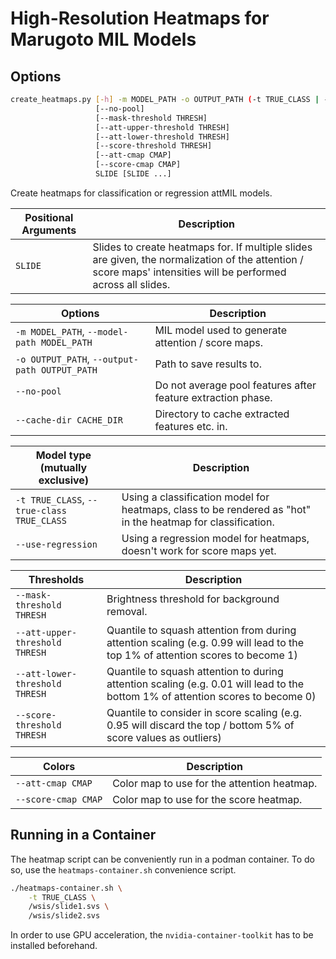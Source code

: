 # High-Resolution Heatmaps for Marugoto MIL Models

## Options

```sh
create_heatmaps.py [-h] -m MODEL_PATH -o OUTPUT_PATH (-t TRUE_CLASS | --is-regression)
                   [--no-pool]
                   [--mask-threshold THRESH]
                   [--att-upper-threshold THRESH]
                   [--att-lower-threshold THRESH]
                   [--score-threshold THRESH]
                   [--att-cmap CMAP]
                   [--score-cmap CMAP]
                   SLIDE [SLIDE ...]
```

Create heatmaps for classification or regression attMIL models.

| Positional Arguments | Description |
|----------------------|-------------|
| `SLIDE` | Slides to create heatmaps for.  If multiple slides are given, the normalization of the attention / score maps' intensities will be performed across all slides. |

| Options | Description |
|---------|-------------|
| `-m MODEL_PATH`, `--model-path MODEL_PATH` | MIL model used to generate attention / score maps. |
| `-o OUTPUT_PATH`, `--output-path OUTPUT_PATH` | Path to save results to. |
| `--no-pool` | Do not average pool features after feature extraction phase. |
| `--cache-dir CACHE_DIR` | Directory to cache extracted features etc. in. |

| Model type (mutually exclusive) | Description |
|---------|-------------|
| `-t TRUE_CLASS`, `--true-class TRUE_CLASS` | Using a classification model for heatmaps, class to be rendered as "hot" in the heatmap for classification. |
| `--use-regression` | Using a regression model for heatmaps, doesn't work for score maps yet. |

| Thresholds | Description |
|------------|-------------|
| `--mask-threshold THRESH` | Brightness threshold for background removal. |
| `--att-upper-threshold THRESH` | Quantile to squash attention from during attention scaling (e.g. 0.99 will lead to the top 1% of attention scores to become 1) |
| `--att-lower-threshold THRESH` | Quantile to squash attention to during attention scaling (e.g. 0.01 will lead to the bottom 1% of attention scores to become 0) |
| `--score-threshold THRESH` | Quantile to consider in score scaling (e.g. 0.95 will discard the top / bottom 5% of score values as outliers) |

| Colors | Description |
|--------|-------------|
| `--att-cmap CMAP` | Color map to use for the attention heatmap. |
| `--score-cmap CMAP` | Color map to use for the score heatmap. |

## Running in a Container

The heatmap script can be conveniently run in a podman container.  To do so, use
the `heatmaps-container.sh` convenience script.

```sh
./heatmaps-container.sh \
    -t TRUE_CLASS \
    /wsis/slide1.svs \
    /wsis/slide2.svs
```

In order to use GPU acceleration, the `nvidia-container-toolkit` has to be
installed beforehand.

